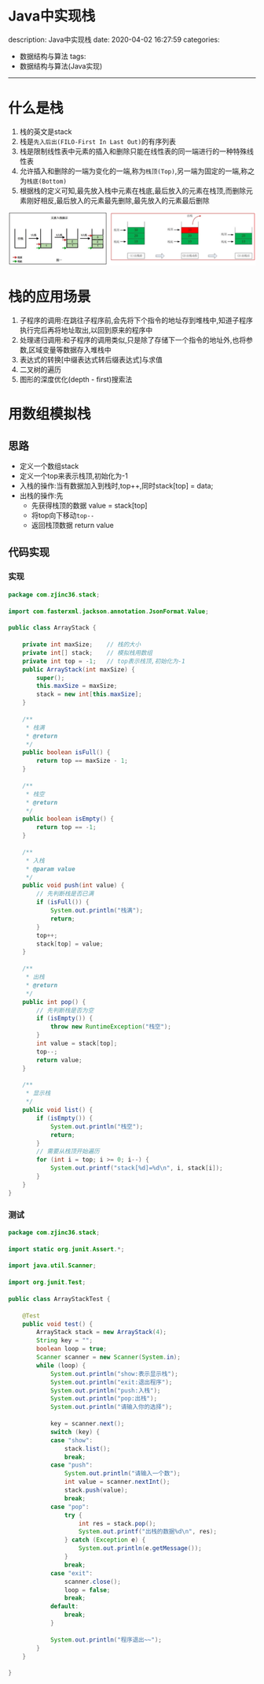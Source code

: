 #   Java中实现栈
description: Java中实现栈
date: 2020-04-02 16:27:59
categories:
- 数据结构与算法
tags:
- 数据结构与算法(Java实现)
---
#   什么是栈
1.  栈的英文是stack
2.  栈是`先入后出(FILO-First In Last Out)`的有序列表
3.  栈是限制线性表中元素的插入和删除只能在线性表的同一端进行的一种特殊线性表
4.  允许插入和删除的一端为变化的一端,称为`栈顶(Top)`,另一端为固定的一端,称之为`栈底(Bottom)`
5.  根据栈的定义可知,最先放入栈中元素在栈底,最后放入的元素在栈顶,而删除元素刚好相反,最后放入的元素最先删除,最先放入的元素最后删除

![](../images/2020/04/20200402002.png)


#   栈的应用场景
1.  子程序的调用:在跳往子程序前,会先将下个指令的地址存到堆栈中,知道子程序执行完后再将地址取出,以回到原来的程序中
2.  处理递归调用:和子程序的调用类似,只是除了存储下一个指令的地址外,也将参数,区域变量等数据存入堆栈中
3.  表达式的转换[中缀表达式转后缀表达式]与求值
4.  二叉树的遍历
5.  图形的深度优化(depth - first)搜索法

#   用数组模拟栈
##  思路
+   定义一个数组stack
+   定义一个top来表示栈顶,初始化为-1
+   入栈的操作:当有数据加入到栈时,top++,同时stack[top] = data;
+   出栈的操作:先
    -   先获得栈顶的数据 value = stack[top]
    -   将top向下移动`top--`
    -   返回栈顶数据 return value

##  代码实现
### 实现
```JAVA
package com.zjinc36.stack;

import com.fasterxml.jackson.annotation.JsonFormat.Value;

public class ArrayStack {

	private int maxSize;	// 栈的大小
	private int[] stack;	// 模拟栈用数组
	private int top = -1;	// top表示栈顶,初始化为-1
	public ArrayStack(int maxSize) {
		super();
		this.maxSize = maxSize;
		stack = new int[this.maxSize];
	}

	/**
	 * 栈满
	 * @return
	 */
	public boolean isFull() {
		return top == maxSize - 1;
	}

	/**
	 * 栈空
	 * @return
	 */
	public boolean isEmpty() {
		return top == -1;
	}

	/**
	 * 入栈
	 * @param value
	 */
	public void push(int value) {
		// 先判断栈是否已满
		if (isFull()) {
			System.out.println("栈满");
			return;
		}
		top++;
		stack[top] = value;
	}

	/**
	 * 出栈
	 * @return
	 */
	public int pop() {
		// 先判断栈是否为空
		if (isEmpty()) {
			throw new RuntimeException("栈空");
		}
		int value = stack[top];
		top--;
		return value;
	}

	/**
	 * 显示栈
	 */
	public void list() {
		if (isEmpty()) {
			System.out.println("栈空");
			return;
		}
		// 需要从栈顶开始遍历
		for (int i = top; i >= 0; i--) {
			System.out.printf("stack[%d]=%d\n", i, stack[i]);
		}
	}
}
```

### 测试
```JAVA
package com.zjinc36.stack;

import static org.junit.Assert.*;

import java.util.Scanner;

import org.junit.Test;

public class ArrayStackTest {

	@Test
	public void test() {
		ArrayStack stack = new ArrayStack(4);
		String key = "";
		boolean loop = true;
		Scanner scanner = new Scanner(System.in);
		while (loop) {
			System.out.println("show:表示显示栈");
			System.out.println("exit:退出程序");
			System.out.println("push:入栈");
			System.out.println("pop:出栈");
			System.out.println("请输入你的选择");

			key = scanner.next();
			switch (key) {
			case "show":
				stack.list();
				break;
			case "push":
				System.out.println("请输入一个数");
				int value = scanner.nextInt();
				stack.push(value);
				break;
			case "pop":
				try {
					int res = stack.pop();
					System.out.printf("出栈的数据%d\n", res);
				} catch (Exception e) {
					System.out.println(e.getMessage());
				}
				break;
			case "exit":
				scanner.close();
				loop = false;
				break;
			default:
				break;
			}

			System.out.println("程序退出~~");
		}
	}

}
```
